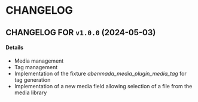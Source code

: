 # CHANGELOG

## CHANGELOG FOR `v1.0.0` (2024-05-03)

#### Details

- Media management
- Tag management
- Implementation of the fixture *abenmada_media_plugin_media_tag* for tag generation
- Implementation of a new media field allowing selection of a file from the media library

